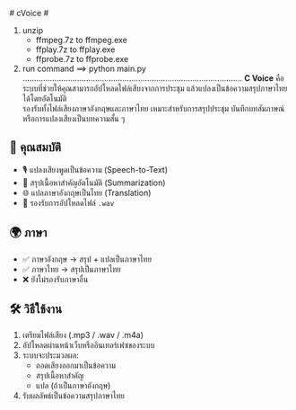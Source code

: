 #   c V o i c e
 #
1. unzip
   - ffmpeg.7z to ffmpeg.exe
   - ffplay.7z to ffplay.exe 
   - ffprobe.7z to ffprobe.exe
2. run command ==> python main.py
.................................................................................................
 
 **C Voice** คือระบบที่ช่วยให้คุณสามารถอัปโหลดไฟล์เสียงจากการประชุม แล้วแปลงเป็นข้อความสรุปภาษาไทยได้โดยอัตโนมัติ  
รองรับทั้งไฟล์เสียงภาษาอังกฤษและภาษาไทย เหมาะสำหรับการสรุปประชุม บันทึกบทสัมภาษณ์ หรือการแปลงเสียงเป็นบทความสั้น ๆ

## 🔧 คุณสมบัติ

- 🎙️ แปลงเสียงพูดเป็นข้อความ (Speech-to-Text)
- 📌 สรุปเนื้อหาสำคัญอัตโนมัติ (Summarization)
- 🌐 แปลภาษาอังกฤษเป็นไทย (Translation)
- 📂 รองรับการอัปโหลดไฟล์  `.wav`

## 🌍 ภาษา

- ✅ ภาษาอังกฤษ → สรุป + แปลเป็นภาษาไทย
- ✅ ภาษาไทย → สรุปเป็นภาษาไทย
- ❌ ยังไม่รองรับภาษาอื่น

## 🛠️ วิธีใช้งาน

1. เตรียมไฟล์เสียง (.mp3 / .wav / .m4a)
2. อัปโหลดผ่านหน้าเว็บหรืออินเทอร์เฟซของระบบ
3. ระบบจะประมวลผล:
   - ถอดเสียงออกมาเป็นข้อความ
   - สรุปเนื้อหาสำคัญ
   - แปล (ถ้าเป็นภาษาอังกฤษ)
4. รับผลลัพธ์เป็นข้อความสรุปภาษาไทย
